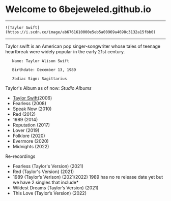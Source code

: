 # Welcome to 6bejeweled.github.io
---
	![Taylor Swift](https://i.scdn.co/image/ab6761610000e5eb5a00969a4698c3132a15fbb0)
  ---
  Taylor swift is an American pop singer-songwriter whose tales of teenage heartbreak were widely popular in the early 21st century.
  
       Name: Taylor Alison Swift
  
       Birthdate: December 13, 1989
  
       Zodiac Sign: Sagittarius
       
 Taylor's Album as of now:
 *Studio Albums*
- [Taylor Swift](https://open.spotify.com/album/5eyZZoQEFQWRHkV2xgAeBw?si=mA8jeyeuQ6uL8NQLOk1xGQ)(2006)
- Fearless (2008)
- Speak Now (2010)
- Red (2012)
- 1989 (2014)
- Reputation (2017)
- Lover (2019)
- Folklore (2020)
- Evermore (2020)
- Midnights (2022)

Re-recordings
- Fearless (Taylor's Version) (2021)
- Red (Taylor's Version) (2021)
- 1989 (Taylor’s Verison) (2021/2022) 1989 has no re release date yet but we have 2 singles that include*
- Wildest Dreams (Taylor’s Version) (2021)
- This Love (Taylor’s Version) (2022)
